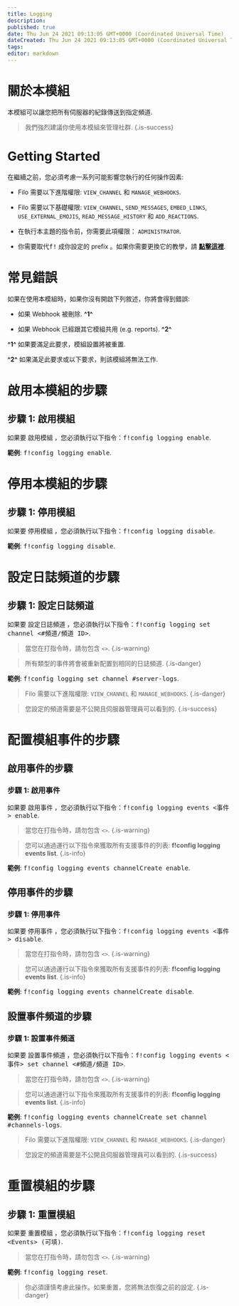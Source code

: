 ```yaml
---
title: Logging
description:
published: true
date: Thu Jun 24 2021 09:13:05 GMT+0000 (Coordinated Universal Time)
dateCreated: Thu Jun 24 2021 09:13:05 GMT+0000 (Coordinated Universal Time)
tags:
editor: markdown
---
```


# 關於本模組

本模組可以讓您把所有伺服器的紀錄傳送到指定頻道.

> 我們強烈建議你使用本模組來管理社群.
{.is-success}

# Getting Started

在繼續之前，您必須考慮一系列可能影響您執行的任何操作因素:

- Filo 需要以下進階權限: ``VIEW_CHANNEL`` 和 ``MANAGE_WEBHOOKS``.

- Filo 需要以下基礎權限: ``VIEW_CHANNEL``, ``SEND_MESSAGES``, ``EMBED_LINKS``, ``USE_EXTERNAL_EMOJIS``, ``READ_MESSAGE_HISTORY`` 和 ``ADD_REACTIONS``.

- 在執行本主題的指令前，你需要此項權限： ``ADMINISTRATOR``.

- 你需要取代<kbd>f!</kbd> 成你設定的 prefix 。如果你需要更換它的教學，請 **[點擊這裡](https://wiki.filobot.xyz/zh-tw/modules/prefix)**.

# 常見錯誤

如果在使用本模組時，如果你沒有開啟下列敘述，你將會得到錯誤:

- 如果 Webhook 被刪除. **^1^**

- 如果 Webhook 已經跟其它模組共用 (e.g. reports). **^2^**

**^1^** 如果要滿足此要求，模組設置將被重置.

**^2^** 如果滿足此要求或以下要求，則該模組將無法工作.

# 啟用本模組的步驟

## **步驟 1**: 啟用模組

如果要 啟用模組 ，您必須執行以下指令：<kbd>f!config logging enable</kbd>.

**範例**: <kbd>f!config logging enable</kbd>.

# 停用本模組的步驟

## **步驟 1**: 停用模組

如果要 停用模組 ，您必須執行以下指令：<kbd>f!config logging disable</kbd>.

**範例**: <kbd>f!config logging disable</kbd>.

# 設定日誌頻道的步驟

## **步驟 1**: 設定日誌頻道

如果要 設定日誌頻道 ，您必須執行以下指令：<kbd>f!config logging set channel \<#頻道/頻道 ID></kbd>.

> 當您在打指令時，請勿包含 ``<>``.
{.is-warning}

> 所有類型的事件將會被重新配置到相同的日誌頻道.
{.is-danger}

**範例**: <kbd>f!config logging set channel #server-logs</kbd>.

> Filo 需要以下進階權限: ``VIEW_CHANNEL`` 和 ``MANAGE_WEBHOOKS``.
{.is-danger}

> 您設定的頻道需要是不公開且伺服器管理員可以看到的.
{.is-success}

# 配置模組事件的步驟

## 啟用事件的步驟

### **步驟 1**: 啟用事件

如果要 啟用事件 ，您必須執行以下指令：<kbd>f!config logging events \<事件> enable</kbd>.

> 當您在打指令時，請勿包含 ``<>``.
{.is-warning}

> 您可以通過運行以下指令來獲取所有支援事件的列表: **f!config logging events list**.
{.is-info}

**範例**: <kbd>f!config logging events channelCreate enable</kbd>.

## 停用事件的步驟

### **步驟 1**: 停用事件

如果要 停用事件 ，您必須執行以下指令：<kbd>f!config logging events \<事件> disable</kbd>.

> 當您在打指令時，請勿包含 ``<>``.
{.is-warning}

> 您可以通過運行以下指令來獲取所有支援事件的列表: **f!config logging events list**.
{.is-info}

**範例**: <kbd>f!config logging events channelCreate disable</kbd>.

## 設置事件頻道的步驟

### **步驟 1**: 設置事件頻道

如果要 設置事件頻道 ，您必須執行以下指令：<kbd>f!config logging events \<事件> set channel \<#頻道/頻道 ID></kbd>.

> 當您在打指令時，請勿包含 ``<>``.
{.is-warning}

> 您可以通過運行以下指令來獲取所有支援事件的列表: **f!config logging events list**.
{.is-info}

**範例**: <kbd>f!config logging events channelCreate set channel #channels-logs</kbd>.

> Filo 需要以下進階權限: ``VIEW_CHANNEL`` 和 ``MANAGE_WEBHOOKS``.
{.is-danger}

> 您設定的頻道需要是不公開且伺服器管理員可以看到的.
{.is-success}

# 重置模組的步驟

## **步驟 1**: 重置模組

如果要 重置模組 ，您必須執行以下指令：<kbd>f!config logging reset \<Events> (可填)</kbd>.

> 當您在打指令時，請勿包含 ``<>``.
{.is-warning}

**範例**: <kbd>f!config logging reset</kbd>.

> 你必須謹慎考慮此操作。如果重置，您將無法恢復之前的設定.
{.is-danger}
